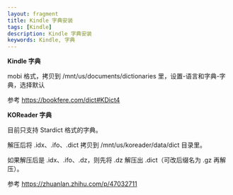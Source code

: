 ```yaml
---
layout: fragment
title: Kindle 字典安装
tags: [Kindle]
description: Kindle 字典安装
keywords: Kindle, 字典
---
```


**Kindle 字典**

mobi 格式，拷贝到 /mnt/us/documents/dictionaries 里，设置-语言和字典-字典，选择默认

参考 <https://bookfere.com/dict#KDict4>

**KOReader 字典**

目前只支持 Stardict 格式的字典。

解压后将 .idx、.ifo、.dict 拷贝到 /mnt/us/koreader/data/dict 目录里。

如果解压后是 .idx、.ifo、.dz，则先将 .dz 解压出 .dict（可改后缀名为 .gz 再解压）。

参考 <https://zhuanlan.zhihu.com/p/47032711>

